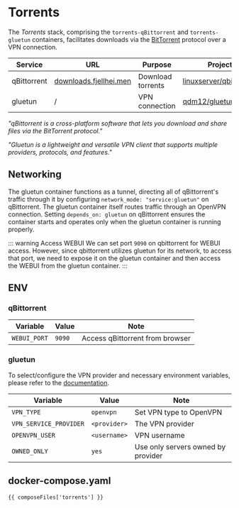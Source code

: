 <script setup>
import { data as composeFiles } from '../docker.data.js'
</script>

# Torrents
The *Torrents* stack, comprising the `torrents-qBittorrent` and `torrents-gluetun` containers, facilitates downloads via the [BitTorrent](https://en.wikipedia.org/wiki/BitTorrent) protocol over a VPN connection.

| Service | URL | Purpose | Project |
|---------|-----|-------- |---------|
| qBittorrent | [downloads.fjellhei.men](https://downloads.fjellhei.men/) | Download torrents | [linuxserver/qbittorrent](https://docs.linuxserver.io/images/docker-qbittorrent/) |
| gluetun     | / | VPN connection | [qdm12/gluetun](https://github.com/qdm12/gluetun) |

*"qBittorrent is a cross-platform software that lets you download and share files via the BitTorrent protocol."*

*"Gluetun is a lightweight and versatile VPN client that supports multiple providers, protocols, and features."*

## Networking
The gluetun container functions as a tunnel, directing all of qBittorrent's traffic through it by configuring `network_mode: "service:gluetun"` on qBittorrent. The gluetun container itself routes traffic through an OpenVPN connection. Setting `depends_on: gluetun` on qBittorrent ensures the container starts and operates only when the gluetun container is running properly.

::: warning Access WEBUI
We can set port `9090` on qbittorrent for WEBUI access. However, since qbittorrent utilizes gluetun for its network, to access that port, we need to expose it on the gluetun container and then access the WEBUI from the gluetun container.
:::

## ENV
### qBittorrent
| Variable     | Value  | Note                            |
|--------------|--------|---------------------------------|
| `WEBUI_PORT` | `9090` | Access qBittorrent from browser |

### gluetun
To select/configure the VPN provider and necessary environment variables, please refer to the [documentation](https://github.com/qdm12/gluetun-wiki/tree/main/setup/providers).

| Variable               | Value        | Note                               |
|------------------------|--------------|------------------------------------|
| `VPN_TYPE`             | `openvpn`    | Set VPN type to OpenVPN            |
| `VPN_SERVICE_PROVIDER` | `<provider>` | The VPN provider                   |
| `OPENVPN_USER`         | `<username>` | VPN username                       |
| `OWNED_ONLY`           | `yes`        | Use only servers owned by provider |

## docker-compose.yaml
```yaml-vue
{{ composeFiles['torrents'] }}
```